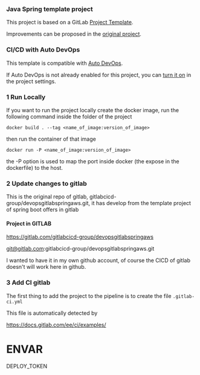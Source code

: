 ### Java Spring template project

This project is based on a GitLab [Project Template](https://docs.gitlab.com/ee/gitlab-basics/create-project.html).

Improvements can be proposed in the [original project](https://gitlab.com/gitlab-org/project-templates/spring).

### CI/CD with Auto DevOps

This template is compatible with [Auto DevOps](https://docs.gitlab.com/ee/topics/autodevops/).

If Auto DevOps is not already enabled for this project, you can [turn it on](https://docs.gitlab.com/ee/topics/autodevops/#enabling-auto-devops) in the project settings.

### 1 Run Locally

If you want to run the project locally create the docker image, run the following command inside the folder of the project

`docker build . --tag <name_of_image:version_of_image>`

then run the container of that image

`docker run -P <name_of_image:version_of_image>`

the -P option is used to map the port inside docker (the expose in the dockerfile) to the host.

### 2 Update changes to gitlab
This is the original repo of gitlab, gitlabcicd-group/devopsgitlabspringaws.git, it has develop from the template project of spring boot offers in gitlab

#### Project in GITLAB 
https://gitlab.com/gitlabcicd-group/devopsgitlabspringaws

git@gitlab.com:gitlabcicd-group/devopsgitlabspringaws.git 

I wanted to have it in my own github account, of course the CICD of gitlab doesn't will work here in github.

### 3 Add CI gitlab

The first thing to add the project to the pipeline is to create the file `.gitlab-ci.yml`

This file is automatically detected by 

https://docs.gitlab.com/ee/ci/examples/




# ENVAR 

DEPLOY_TOKEN